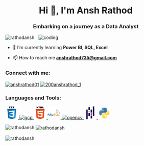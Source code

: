 <h1 align="center">Hi 👋, I'm Ansh Rathod</h1>
<h3 align="center">Embarking on a journey as a Data Analyst</h3>

<img align="right" alt="coding" width="400" src="https://user-images.githubusercontent.com/66437638/151714978-6737d779-3d35-4926-9d9f-1f4f16946e7a.gif">
<p align="left"> <img src="https://komarev.com/ghpvc/?username=rathodansh&label=Profile%20views&color=0e75b6&style=flat" alt="rathodansh" /> </p>

- 🌱 I’m currently learning **Power BI, SQL, Excel**

- 📫 How to reach me **anshrathod735@gmail.com**

<h3 align="left">Connect with me:</h3>
<p align="left">
<a href="https://linkedin.com/in/anshrathod01" target="blank"><img align="center" src="https://raw.githubusercontent.com/rahuldkjain/github-profile-readme-generator/master/src/images/icons/Social/linked-in-alt.svg" alt="anshrathod01" height="30" width="40" /></a>
<a href="https://instagram.com/200anshrathod_1" target="blank"><img align="center" src="https://raw.githubusercontent.com/rahuldkjain/github-profile-readme-generator/master/src/images/icons/Social/instagram.svg" alt="200anshrathod_1" height="30" width="40" /></a>
</p>

<h3 align="left">Languages and Tools:</h3>
<p align="left"> <a href="https://www.w3schools.com/css/" target="_blank" rel="noreferrer"> <img src="https://raw.githubusercontent.com/devicons/devicon/master/icons/css3/css3-original-wordmark.svg" alt="css3" width="40" height="40"/> </a> <a href="https://cloud.google.com" target="_blank" rel="noreferrer"> <img src="https://www.vectorlogo.zone/logos/google_cloud/google_cloud-icon.svg" alt="gcp" width="40" height="40"/> </a> <a href="https://www.w3.org/html/" target="_blank" rel="noreferrer"> <img src="https://raw.githubusercontent.com/devicons/devicon/master/icons/html5/html5-original-wordmark.svg" alt="html5" width="40" height="40"/> </a> <a href="https://www.mysql.com/" target="_blank" rel="noreferrer"> <img src="https://raw.githubusercontent.com/devicons/devicon/master/icons/mysql/mysql-original-wordmark.svg" alt="mysql" width="40" height="40"/> </a> <a href="https://opencv.org/" target="_blank" rel="noreferrer"> <img src="https://www.vectorlogo.zone/logos/opencv/opencv-icon.svg" alt="opencv" width="40" height="40"/> </a> <a href="https://pandas.pydata.org/" target="_blank" rel="noreferrer"> <img src="https://raw.githubusercontent.com/devicons/devicon/2ae2a900d2f041da66e950e4d48052658d850630/icons/pandas/pandas-original.svg" alt="pandas" width="40" height="40"/> </a> <a href="https://www.python.org" target="_blank" rel="noreferrer"> <img src="https://raw.githubusercontent.com/devicons/devicon/master/icons/python/python-original.svg" alt="python" width="40" height="40"/> </a> </p>

<p><img align="left" src="https://github-readme-stats.vercel.app/api/top-langs?username=rathodansh&show_icons=true&locale=en&layout=compact" alt="rathodansh" /></p>

<p>&nbsp;<img align="center" src="https://github-readme-stats.vercel.app/api?username=rathodansh&show_icons=true&locale=en" alt="rathodansh" /></p>

<p><img align="center" src="https://github-readme-streak-stats.herokuapp.com/?user=rathodansh&" alt="rathodansh" /></p>
